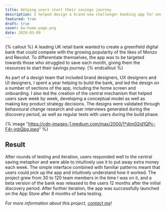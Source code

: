 ```yaml
---
title: Helping users start their savings journey
description: I helped design a brand-new challenger banking app for one of the UK’s best-known financial brands. 
featured: true
draft: true
cover: bo-home-page.png
date: 2020-03-09
---
```


{% callout %} 
A leading UK retail bank wanted to create a greenfield digital bank that could compete with the growing popularity of the likes of Monzo and Revolut. To differentiate themselves, the app was to be targeted towards those who struggled to save each month, giving them the resources to start their savings journey.
{% endcallout %} 

As part of a design team that included brand designers, UX designers and UI designers, I spent a year helping to build the bank, and led the design on a number of sections of the app, including the home screen and onboarding. I also led the creation of the central mechanism that helped users save week by week, developing a conceptual model as well as making key product strategy decisions. The designs were validated through behavioural change research and user interviews generated during the discovery period, as well as regular tests with users during the build phase.

{% image "https://cdn-images-1.medium.com/max/2000/1*djm02id1QPc-F4r-jnbQbg.jpeg" %}

## Result
After rounds of testing and iteration, users responded well to the central saving metaphor and were able to intuitively use it to put away extra money each week. The simple interface combined with familiar patterns meant that users could pick up the app and intuitively understand how it worked. The project grew from 30 to 120 team members in the time I was on it, and a beta version of the bank was released to the users 12 months after the initial discovery period. After further iteration, the app was successfully launched on the App Store after 8 months of beta testing.

*For more information about this project, [contact me](https://jaredhill.co/contact/)!*

